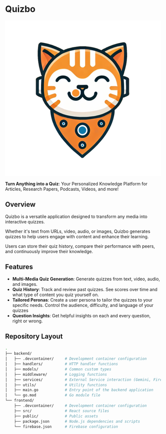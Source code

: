 # Quizbo
![Quizbo Logo](frontend/read-robin-app/src/logo.png)

**Turn Anything into a Quiz**: Your Personalized Knowledge Platform for Articles, Research Papers, Podcasts, Videos, and more!

## Overview
Quizbo is a versatile application designed to transform any media into interactive quizzes. 

Whether it's text from URLs, video, audio, or images, Quizbo generates quizzes to help users engage with content and enhance their learning.

Users can store their quiz history, compare their performance with peers, and continuously improve their knowledge.

## Features
- **Multi-Media Quiz Generation**: Generate quizzes from text, video, audio, and images.
- **Quiz History**: Track and review past quizzes. See scores over time and what type of content you quiz yourself on.
- **Tailored Peronas**: Create a user persona to tailor the quizzes to your specific needs. Control the audience, difficulty, and language of your quizzes
- **Question Insights**: Get helpful insights on each and every question, right or wrong.

## Repository Layout
```bash
.
├── backend/
│   ├── .devcontainer/     # Development container configuration
│   ├── handlers/          # HTTP handler functions
│   ├── models/            # Common custom types
│   ├── middleware/        # Logging functions
│   ├── services/          # External Service interaction (Gemini, Firestore)
│   ├── utils/             # Utility functions
│   ├── main.go            # Entry point of the backend application
│   └── go.mod             # Go module file
└── frontend/
    ├── .devcontainer/     # Development container configuration
    ├── src/               # React source files
    ├── public/            # Public assets
    ├── package.json       # Node.js dependencies and scripts
    └── firebase.json      # Firebase configuration
```

